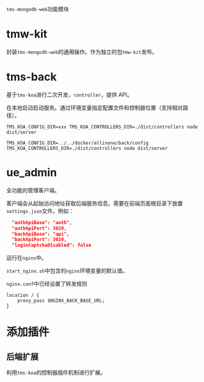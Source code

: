 `tms-mongodb-web`功能模块

# tmw-kit

封装`tms-mongodb-web`的通用操作。作为独立的包`tmw-kit`发布。

# tms-back

基于`tms-koa`进行二次开发，`controller`，提供 API。

在本地启动启动服务。通过环境变量指定配置文件和控制器位置（支持相对路径）。

```shell
TMS_KOA_CONFIG_DIR=xxx TMS_KOA_CONTROLLERS_DIR=./dist/controllers node dist/server
```

```
TMS_KOA_CONFIG_DIR=../../docker/allinone/back/config TMS_KOA_CONTROLLERS_DIR=./dist/controllers node dist/server
```

# ue_admin

全功能的管理客户端。

客户端会从起始访问地址获取后端服务信息。需要在前端页面根目录下放置`settings.json`文件。例如：

```json
  "authApiBase": "auth",
  "authApiPort": 3020,
  "backApiBase": "api",
  "backApiPort": 3020,
  "loginCaptchaDisabled": false

```

运行在`nginx`中。

`start_nginx.sh`中包含的`nginx`环境变量的默认值。

`nginx.conf`中已经设置了转发规则

```
location / {
    proxy_pass $NGINX_BACK_BASE_URL;
}
```

# 添加插件

## 后端扩展

利用`tms-koa`的控制器插件机制进行扩展。
